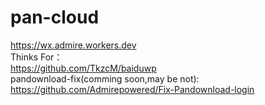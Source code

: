 # pan-cloud  
https://wx.admire.workers.dev  
Thinks For：  
https://github.com/TkzcM/baiduwp  
pandownload-fix(comming soon,may be not):  
https://github.com/Admirepowered/Fix-Pandownload-login  
